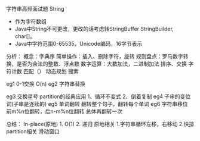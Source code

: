 字符串高频面试题
String 
  + 作为字符数组
  + Java中String不可更改，更改的话考虑转StringBuffer
    StringBuilder, char[]。
  + Java中字符范围0-65535，Unicode编码，16字节表示

分析：
    概念：字典序
    简单操作：插入、删除字符，旋转
    规则盘点：罗马数字转换，是否为合法的整数、浮点数
    数字运算：大数加法，二进制加法
    排序、交换
    字符计数
    匹配（）
    动态规划
    搜索

eg1 0-1交换 
    O(n)
eg2 字符串替换

eg3 交换星号 partition的经典应用
    1、循环不变式
    2、倒着复制
eg4 子串的变位词(子串是连续的)
eg5 单词翻转
    翻转整个句子，翻转每个单词
eg6 字符串移位
    前m%n位翻转，后n-m%n位翻转
    总体再翻转一次

总结：
    In-place(原地)
    1. O(1)
    2. 递归
    原地相关
    1.字符串循环左移，右移动
    2.快排partition相关
    滑动窗口